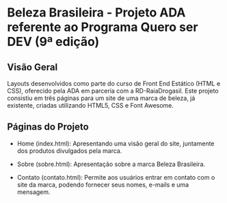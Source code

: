 # Beleza Brasileira - Projeto ADA referente ao Programa Quero ser DEV (9ª edição)

## Visão Geral

Layouts desenvolvidos como parte do curso de Front End Estático (HTML e CSS), oferecido pela ADA em parceria com a RD-RaiaDrogasil.
Este projeto consistiu em três páginas para um site de uma marca de beleza, já existente, criadas utilizando HTML5, CSS e Font Awesome.

## Páginas do Projeto

- Home (index.html): Apresentando uma visão geral do site, juntamente dos produtos divulgados pela marca.

- Sobre (sobre.html): Apresentação sobre a marca Beleza Brasileira.

- Contato (contato.html): Permite aos usuários entrar em contato com o site da marca, podendo fornecer seus nomes, e-mails e uma mensagem.
